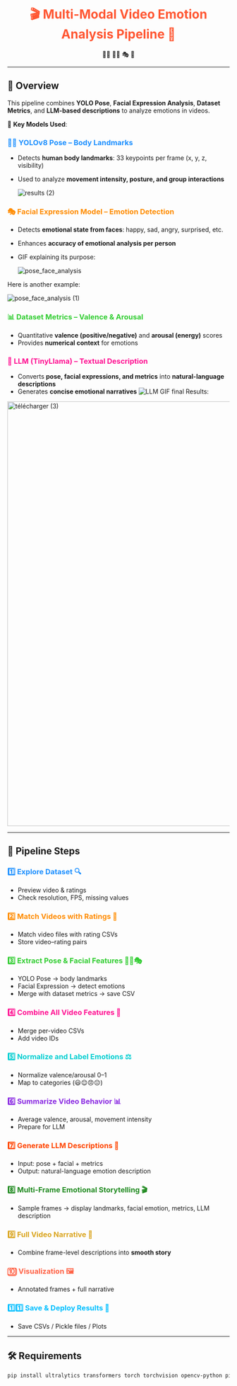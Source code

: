 <h1 align="center" style="color:#FF5733;">🎬 Multi-Modal Video Emotion Analysis Pipeline 🧩</h1>

<p align="center">
🧍‍♂️ 👩‍🦰 🎭 🤖
</p>

---

## 🌈 Overview

This pipeline combines **YOLO Pose**, **Facial Expression Analysis**, **Dataset Metrics**, and **LLM-based descriptions** to analyze emotions in videos.

🧩 **Key Models Used**:

### <span style="color:#1E90FF;">🧍‍♂️ YOLOv8 Pose – Body Landmarks</span>
- Detects **human body landmarks**: 33 keypoints per frame (x, y, z, visibility)
- Used to analyze **movement intensity, posture, and group interactions**
  
  ![results (2)](https://github.com/user-attachments/assets/2076885e-b470-4baa-9dee-b170b09fda37)


### <span style="color:#FF8C00;">🎭 Facial Expression Model – Emotion Detection</span>
- Detects **emotional state from faces**: happy, sad, angry, surprised, etc.
- Enhances **accuracy of emotional analysis per person**
- GIF explaining its purpose:

  ![pose_face_analysis](https://github.com/user-attachments/assets/748dc8d7-fe0d-4711-bd70-a2128bacb66e)
  
Here is another example:  

![pose_face_analysis (1)](https://github.com/user-attachments/assets/22ecae43-5f48-4632-a7f1-633731dba11d)



### <span style="color:#32CD32;">📊 Dataset Metrics – Valence & Arousal</span>
- Quantitative **valence (positive/negative)** and **arousal (energy)** scores
- Provides **numerical context** for emotions


### <span style="color:#FF1493;">🤖 LLM (TinyLlama) – Textual Description</span>
- Converts **pose, facial expressions, and metrics** into **natural-language descriptions**
- Generates **concise emotional narratives**
![LLM GIF]([https://media.giphy.com/media/3oEjI6SIIHBdRxXI40/giphy.gif](https://cdn-thumbnails.huggingface.co/social-thumbnails/spaces/aygalic/tiny-llama.png))
final Results:
<img width="2005" height="960" alt="télécharger (3)" src="https://github.com/user-attachments/assets/9f650549-7e0d-4f7d-a52c-3e0740068b11" />

---

## 📌 Pipeline Steps

### <span style="color:#1E90FF;">1️⃣ Explore Dataset 🔍</span>
- Preview video & ratings  
- Check resolution, FPS, missing values

### <span style="color:#FF8C00;">2️⃣ Match Videos with Ratings 🔗</span>
- Match video files with rating CSVs  
- Store video–rating pairs

### <span style="color:#32CD32;">3️⃣ Extract Pose & Facial Features 🧍‍♂️🎭</span>
- YOLO Pose → body landmarks  
- Facial Expression → detect emotions  
- Merge with dataset metrics → save CSV

### <span style="color:#FF1493;">4️⃣ Combine All Video Features 🔄</span>
- Merge per-video CSVs  
- Add video IDs

### <span style="color:#00CED1;">5️⃣ Normalize and Label Emotions ⚖️</span>
- Normalize valence/arousal 0–1  
- Map to categories (😃😌😠😔)

### <span style="color:#8A2BE2;">6️⃣ Summarize Video Behavior 📊</span>
- Average valence, arousal, movement intensity  
- Prepare for LLM

### <span style="color:#FF4500;">7️⃣ Generate LLM Descriptions 📝</span>
- Input: pose + facial + metrics  
- Output: natural-language emotion description

### <span style="color:#228B22;">8️⃣ Multi-Frame Emotional Storytelling 🎬</span>
- Sample frames → display landmarks, facial emotion, metrics, LLM description

### <span style="color:#DAA520;">9️⃣ Full Video Narrative 🧩</span>
- Combine frame-level descriptions into **smooth story**  

### <span style="color:#FF6347;">🔟 Visualization 🖼️</span>
- Annotated frames + full narrative

### <span style="color:#00BFFF;">1️⃣1️⃣ Save & Deploy Results 💾</span>
- Save CSVs / Pickle files / Plots

---

## 🛠️ Requirements

```bash
pip install ultralytics transformers torch torchvision opencv-python pillow pandas numpy matplotlib

